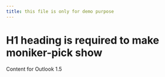 ```yaml
---
title: this file is only for demo purpose
---
```


# H1 heading is required to make moniker-pick show

Content for Outlook 1.5